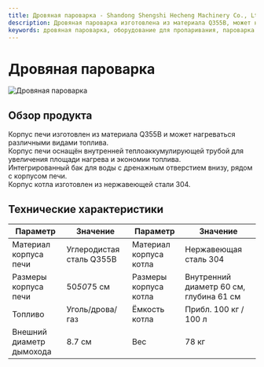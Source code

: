 ```yaml
---
title: Дровяная пароварка - Shandong Shengshi Hecheng Machinery Co., Ltd.
description: Дровяная пароварка изготовлена из материала Q355B, может нагреваться углём, дровами или газом, интегрированный бак для воды, корпус котла из нержавеющей стали 304, подходит для предварительной обработки масличных семян.
keywords: дровяная пароварка, оборудование для пропаривания, пароварка на дровах, газовая пароварка, угольная пароварка, пароварка для масличных семян, оборудование для пропаривания, пароварка, оборудование для пропаривания, пароварка для переработки масличных семян, котёл для пропаривания, пароварка
---
```


# Дровяная пароварка
![Дровяная пароварка](https://i.postimg.cc/Gcs3LvWX/image.png?dl=1)

## Обзор продукта

Корпус печи изготовлен из материала Q355B и может нагреваться различными видами топлива.  
Корпус печи оснащён внутренней теплоаккумулирующей трубой для увеличения площади нагрева и экономии топлива.  
Интегрированный бак для воды с дренажным отверстием внизу, рядом с корпусом печи.  
Корпус котла изготовлен из нержавеющей стали 304.

## Технические характеристики

| Параметр                  | Значение                            | Параметр                  | Значение                           |
|----------------------------|------------------------------------|----------------------------|-----------------------------------|
| Материал корпуса печи      | Углеродистая сталь Q355B           | Материал корпуса котла     | Нержавеющая сталь 304             |
| Размеры корпуса печи       | 50*50*75 см                        | Размеры корпуса котла      | Внутренний диаметр 60 см, глубина 61 см |
| Топливо                    | Уголь/дрова/газ                    | Ёмкость котла              | Прибл. 100 кг / 100 л             |
| Внешний диаметр дымохода   | 8.7 см                             | Вес                        | 78 кг                             |